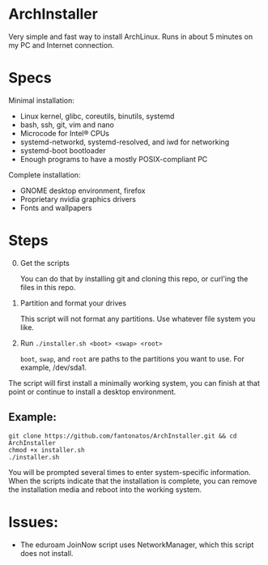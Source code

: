 # ArchInstaller

Very simple and fast way to install ArchLinux. Runs in about 5 minutes on my PC and Internet connection.

# Specs

Minimal installation:
 - Linux kernel, glibc, coreutils, binutils, systemd
 - bash, ssh, git, vim and nano
 - Microcode for Intel® CPUs
 - systemd-networkd, systemd-resolved, and iwd for networking
 - systemd-boot bootloader
 - Enough programs to have a mostly POSIX-compliant PC

Complete installation:
 - GNOME desktop environment, firefox
 - Proprietary nvidia graphics drivers
 - Fonts and wallpapers

# Steps
0. Get the scripts

	You can do that by installing git and cloning this repo, or curl'ing the files in this repo.

1. Partition and format your drives
   
	This script will not format any partitions. Use whatever file system you like.

2. Run `./installer.sh <boot> <swap> <root>` 
   
	`boot`, `swap`, and `root` are paths to the partitions you want to use. For example, /dev/sda1.

The script will first install a minimally working system, you can finish at that point or continue to install a desktop environment.

## Example:

```
git clone https://github.com/fantonatos/ArchInstaller.git && cd ArchInstaller
chmod +x installer.sh
./installer.sh
```

You will be prompted several times to enter system-specific information. When the scripts indicate that the installation is complete, you can remove the installation media and reboot into the working system.

# Issues:

 - The eduroam JoinNow script uses NetworkManager, which this script does not install.